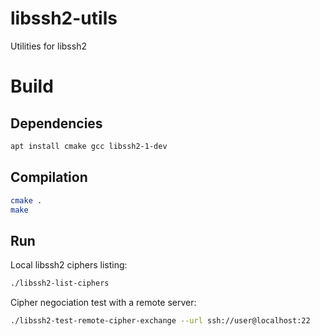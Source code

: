 # libssh2-utils

Utilities for libssh2

# Build

## Dependencies

```bash
apt install cmake gcc libssh2-1-dev
```

## Compilation

```bash
cmake .
make
```

## Run

Local libssh2 ciphers listing:
```bash
./libssh2-list-ciphers
```

Cipher negociation test with a remote server:
```bash
./libssh2-test-remote-cipher-exchange --url ssh://user@localhost:22
```
